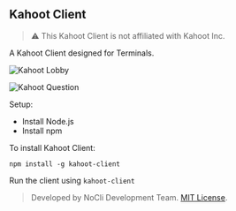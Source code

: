 ## Kahoot Client
> ⚠️ This Kahoot Client is not affiliated with Kahoot Inc.

A Kahoot Client designed for Terminals.

![Kahoot Lobby](https://cdn.discordapp.com/attachments/846536985715933194/939464119428456508/unknown.png)

![Kahoot Question](https://cdn.discordapp.com/attachments/846536985715933194/939464268313661440/unknown.png)

Setup:
 - Install Node.js
 - Install npm

To install Kahoot Client:
```
npm install -g kahoot-client
```

Run the client using `kahoot-client`

> Developed by NoCli Development Team. [MIT License](./LICENSE).